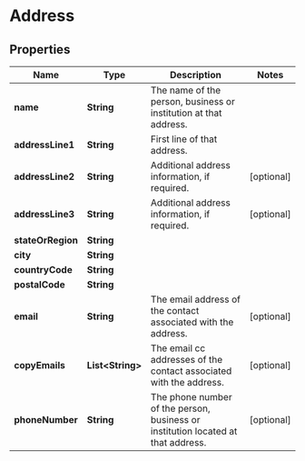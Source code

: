 # Address

## Properties
Name | Type | Description | Notes
------------ | ------------- | ------------- | -------------
**name** | **String** | The name of the person, business or institution at that address. | 
**addressLine1** | **String** | First line of that address. | 
**addressLine2** | **String** | Additional address information, if required. |  [optional]
**addressLine3** | **String** | Additional address information, if required. |  [optional]
**stateOrRegion** | **String** |  | 
**city** | **String** |  | 
**countryCode** | **String** |  | 
**postalCode** | **String** |  | 
**email** | **String** | The email address of the contact associated with the address. |  [optional]
**copyEmails** | **List&lt;String&gt;** | The email cc addresses of the contact associated with the address. |  [optional]
**phoneNumber** | **String** | The phone number of the person, business or institution located at that address. |  [optional]
